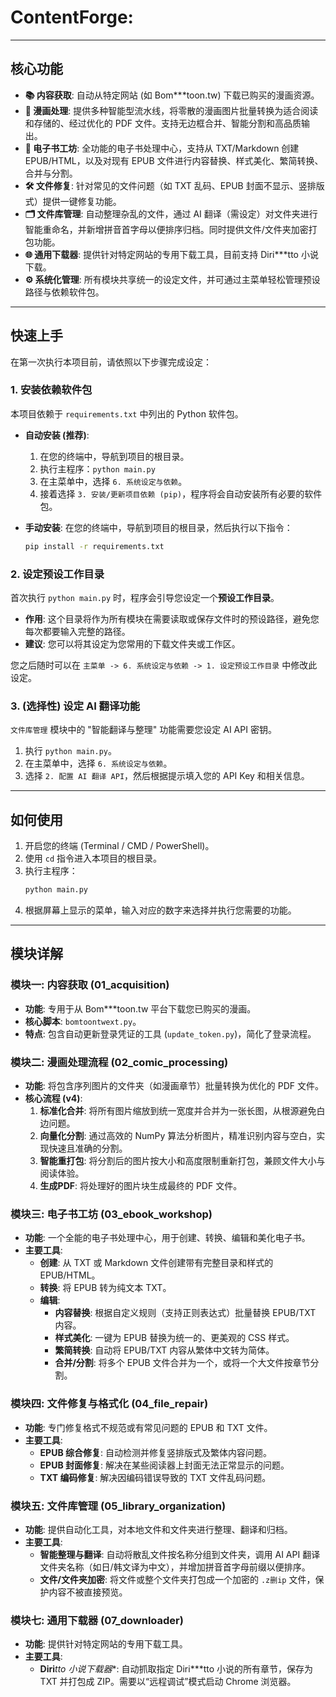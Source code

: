 # ContentForge: 

-----

## 核心功能

  - **📚 内容获取**: 自动从特定网站 (如 Bom\*\*\*toon.tw) 下载已购买的漫画资源。
  - **🎨 漫画处理**: 提供多种智能型流水线，将零散的漫画图片批量转换为适合阅读和存储的、经过优化的 PDF 文件。支持无边框合并、智能分割和高品质输出。
  - **📖 电子书工坊**: 全功能的电子书处理中心，支持从 TXT/Markdown 创建 EPUB/HTML，以及对现有 EPUB 文件进行内容替换、样式美化、繁简转换、合并与分割。
  - **🛠️ 文件修复**: 针对常见的文件问题（如 TXT 乱码、EPUB 封面不显示、竖排版式）提供一键修复功能。
  - **🗂️ 文件库管理**: 自动整理杂乱的文件，通过 AI 翻译（需设定）对文件夹进行智能重命名，并新增拼音首字母以便排序归档。同时提供文件/文件夹加密打包功能。
  - **🌐 通用下载器**: 提供针对特定网站的专用下载工具，目前支持 Diri\*\*\*tto 小说下载。
  - **⚙️ 系统化管理**: 所有模块共享统一的设定文件，并可通过主菜单轻松管理预设路径与依赖软件包。

-----

## 快速上手

在第一次执行本项目前，请依照以下步骤完成设定：

### 1\. 安装依赖软件包

本项目依赖于 `requirements.txt` 中列出的 Python 软件包。

  - **自动安装 (推荐)**:

    1.  在您的终端中，导航到项目的根目录。
    2.  执行主程序：`python main.py`
    3.  在主菜单中，选择 `6. 系统设定与依赖`。
    4.  接着选择 `3. 安装/更新项目依赖 (pip)`，程序将会自动安装所有必要的软件包。

  - **手动安装**:
    在您的终端中，导航到项目的根目录，然后执行以下指令：

    ```bash
    pip install -r requirements.txt
    ```

### 2\. 设定预设工作目录

首次执行 `python main.py` 时，程序会引导您设定一个**预设工作目录**。

  - **作用**: 这个目录将作为所有模块在需要读取或保存文件时的预设路径，避免您每次都要输入完整的路径。
  - **建议**: 您可以将其设定为您常用的下载文件夹或工作区。

您之后随时可以在 `主菜单 -> 6. 系统设定与依赖 -> 1. 设定预设工作目录` 中修改此设定。

### 3\. (选择性) 设定 AI 翻译功能

`文件库管理` 模块中的 "智能翻译与整理" 功能需要您设定 AI API 密钥。

1.  执行 `python main.py`。
2.  在主菜单中，选择 `6. 系统设定与依赖`。
3.  选择 `2. 配置 AI 翻译 API`，然后根据提示填入您的 API Key 和相关信息。

-----

## 如何使用

1.  开启您的终端 (Terminal / CMD / PowerShell)。
2.  使用 `cd` 指令进入本项目的根目录。
3.  执行主程序：
    ```bash
    python main.py
    ```
4.  根据屏幕上显示的菜单，输入对应的数字来选择并执行您需要的功能。

-----

## 模块详解

### 模块一: 内容获取 (01\_acquisition)

  - **功能**: 专用于从 Bom\*\*\*toon.tw 平台下载您已购买的漫画。
  - **核心脚本**: `bomtoontwext.py`。
  - **特点**: 包含自动更新登录凭证的工具 (`update_token.py`)，简化了登录流程。

### 模块二: 漫画处理流程 (02\_comic\_processing)

  - **功能**: 将包含序列图片的文件夹（如漫画章节）批量转换为优化的 PDF 文件。
  - **核心流程 (v4)**:
    1.  **标准化合并**: 将所有图片缩放到统一宽度并合并为一张长图，从根源避免白边问题。
    2.  **向量化分割**: 通过高效的 NumPy 算法分析图片，精准识别内容与空白，实现快速且准确的分割。
    3.  **智能重打包**: 将分割后的图片按大小和高度限制重新打包，兼顾文件大小与阅读体验。
    4.  **生成PDF**: 将处理好的图片块生成最终的 PDF 文件。

### 模块三: 电子书工坊 (03\_ebook\_workshop)

  - **功能**: 一个全能的电子书处理中心，用于创建、转换、编辑和美化电子书。
  - **主要工具**:
      - **创建**: 从 TXT 或 Markdown 文件创建带有完整目录和样式的 EPUB/HTML。
      - **转换**: 将 EPUB 转为纯文本 TXT。
      - **编辑**:
          - **内容替换**: 根据自定义规则（支持正则表达式）批量替换 EPUB/TXT 内容。
          - **样式美化**: 一键为 EPUB 替换为统一的、更美观的 CSS 样式。
          - **繁简转换**: 自动将 EPUB/TXT 内容从繁体中文转为简体。
          - **合并/分割**: 将多个 EPUB 文件合并为一个，或将一个大文件按章节分割。

### 模块四: 文件修复与格式化 (04\_file\_repair)

  - **功能**: 专门修复格式不规范或有常见问题的 EPUB 和 TXT 文件。
  - **主要工具**:
      - **EPUB 综合修复**: 自动检测并修复竖排版式及繁体内容问题。
      - **EPUB 封面修复**: 解决在某些阅读器上封面无法正常显示的问题。
      - **TXT 编码修复**: 解决因编码错误导致的 TXT 文件乱码问题。

### 模块五: 文件库管理 (05\_library\_organization)

  - **功能**: 提供自动化工具，对本地文件和文件夹进行整理、翻译和归档。
  - **主要工具**:
      - **智能整理与翻译**: 自动将散乱文件按名称分组到文件夹，调用 AI API 翻译文件夹名称（如日/韩文译为中文），并增加拼音首字母前缀以便排序。
      - **文件/文件夹加密**: 将文件或整个文件夹打包成一个加密的 `.z删ip` 文件，保护内容不被直接预览。

### 模块七: 通用下载器 (07\_downloader)

  - **功能**: 提供针对特定网站的专用下载工具。
  - **主要工具**:
      - **Diri***tto 小说下载器*\*: 自动抓取指定 Diri\*\*\*tto 小说的所有章节，保存为 TXT 并打包成 ZIP。需要以“远程调试”模式启动 Chrome 浏览器。